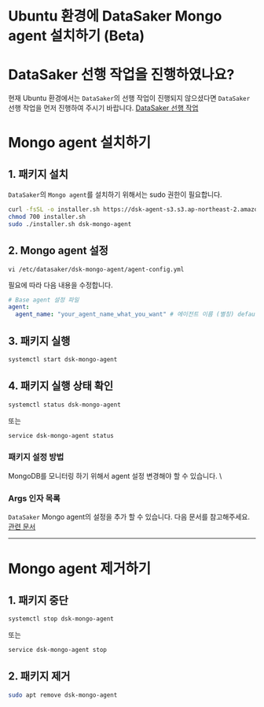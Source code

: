 # Ubuntu 환경에 DataSaker Mongo agent 설치하기 (Beta)

# DataSaker 선행 작업을 진행하였나요?
현재 Ubuntu 환경에서는 `DataSaker`의 선행 작업이 진행되지 않으셨다면 `DataSaker` 선행 작업을 먼저 진행하여 주시기 바랍니다. [DataSaker 선행 작업](${PREPARATION_MANUAL_KR})

# Mongo agent 설치하기
## 1. 패키지 설치
`DataSaker`의 `Mongo agent`를 설치하기 위해서는 sudo 권한이 필요합니다.
<!-- 
example API Key : VAR_GLOBAL_APIKEY=1234567890abcdef1234567890abcdef
 -->
```bash
curl -fsSL -o installer.sh https://dsk-agent-s3.s3.ap-northeast-2.amazonaws.com/dsk-agent-s3/public/install.sh
chmod 700 installer.sh
sudo ./installer.sh dsk-mongo-agent
```

## 2. Mongo agent 설정

```shell
vi /etc/datasaker/dsk-mongo-agent/agent-config.yml
```

필요에 따라 다음 내용을 수정합니다.

```yaml
# Base agent 설정 파일
agent:
  agent_name: "your_agent_name_what_you_want" # 에이전트 이름 (별칭) default=dsk-mongo-agent
```

## 3. 패키지 실행

```bash
systemctl start dsk-mongo-agent
```

## 4. 패키지 실행 상태 확인

```bash
systemctl status dsk-mongo-agent
```

또는

```bash
service dsk-mongo-agent status
```

### 패키지 설정 방법

MongoDB를 모니터링 하기 위해서 agent 설정 변경해야 할 수 있습니다. \

### Args 인자 목록

`DataSaker` Mongo agent의 설정을 추가 할 수 있습니다.
다음 문서를 참고해주세요. [관련 문서](../../../../../settings/dsk-mongo-agent/settings.md)

---
# Mongo agent 제거하기

## 1. 패키지 중단

```bash
systemctl stop dsk-mongo-agent
```

또는

```bash
service dsk-mongo-agent stop
```

## 2. 패키지 제거

```bash
sudo apt remove dsk-mongo-agent
```

